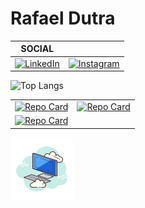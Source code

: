 
 # Rafael Dutra
| SOCIAL| |
| ------------- | ------------- |
|[![LinkedIn](https://img.shields.io/badge/LinkedIn-000?style=for-the-badge&logo=linkedin&logoColor=0E76A8)](https://www.linkedin.com/in/rafael-dutra-14540a188/)|[![Instagram](https://img.shields.io/badge/Instagram-000?style=for-the-badge&logo=instagram)](https://www.instagram.com/ou_gordin/)|

![Top Langs](https://github-readme-stats-git-masterrstaa-rickstaa.vercel.app/api/top-langs/?username=Rafael-Dutra-create&bg_color=000&border_color=30A3DC&title_color=E94D5F&text_color=FFF)

| | |
| ------------- | ------------- |
|[![Repo Card](https://github-readme-stats.vercel.app/api/pin/?username=Rafael-Dutra-create&repo=Portifolio&bg_color=000&border_color=30A3DC&show_icons=true&icon_color=30A3DC&title_color=E94D5F&text_color=FFF)](https://github.com/Rafael-Dutra-create/Portifolio)|[![Repo Card](https://github-readme-stats.vercel.app/api/pin/?username=Rafael-Dutra-create&repo=Lista-de-Tarefas&bg_color=000&border_color=30A3DC&show_icons=true&icon_color=30A3DC&title_color=E94D5F&text_color=FFF)](https://github.com/Rafael-Dutra-create/Lista-de-Tarefas)|
|[![Repo Card](https://github-readme-stats.vercel.app/api/pin/?username=Rafael-Dutra-create&repo=Cronometro&bg_color=000&border_color=30A3DC&show_icons=true&icon_color=30A3DC&title_color=E94D5F&text_color=FFF)](https://github.com/Rafael-Dutra-create/Cronometro)|

<picture>
 <source media="(prefers-color-scheme: dark)" srcset="Lua.png">
 <source media="(prefers-color-scheme: light)" srcset="Sol.png">
 <img alt="YOUR-ALT-TEXT" src="PC.png" >
</picture>
